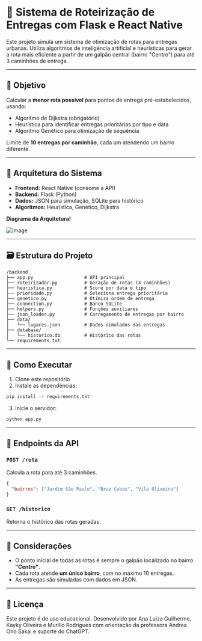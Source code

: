 
# 🚚 Sistema de Roteirização de Entregas com Flask e React Native

Este projeto simula um sistema de otimização de rotas para entregas urbanas. Utiliza algoritmos de inteligência artificial e heurísticas para gerar a rota mais eficiente a partir de um galpão central (bairro "Centro") para até 3 caminhões de entrega.

---

## 📌 Objetivo

Calcular a **menor rota possível** para pontos de entrega pré-estabelecidos, usando:

- Algoritmo de Dijkstra (obrigatório)
- Heurística para identificar entregas prioritárias por tipo e data
- Algoritmo Genético para otimização de sequência

Limite de **10 entregas por caminhão**, cada um atendendo um bairro diferente.

---

## 🧠 Arquitetura do Sistema

- **Frontend:** React Native (consome a API)
- **Backend:** Flask (Python)
- **Dados:** JSON para simulação, SQLite para histórico
- **Algoritmos:** Heurística, Genético, Dijkstra

**Diagrama da Arquitetura!**

![image](https://github.com/user-attachments/assets/59a5c4dd-d20a-4cdd-88ee-e8d28f1101f0)


---

## 🗃️ Estrutura do Projeto

```
/backend
├── app.py                   # API principal
├── roteirizador.py          # Geração de rotas (3 caminhões)
├── heuristica.py            # Score por data e tipo
├── prioridade.py            # Seleciona entrega prioritária
├── genetico.py              # Otimiza ordem de entrega
├── connection.py            # Banco SQLite
├── helpers.py               # Funções auxiliares
├── json_loader.py           # Carregamento de entregas por bairro
├── data/
│   └── lugares.json         # Dados simulados das entregas
├── database/
│   └── historico.db         # Histórico das rotas
└── requirements.txt
```

---

## 🚀 Como Executar

1. Clone este repositório
2. Instale as dependências:
```bash
pip install -r requirements.txt
```
3. Inicie o servidor:
```bash
python app.py
```

---

## 🔗 Endpoints da API

### `POST /rota`
Calcula a rota para até 3 caminhões.
```json
{
  "bairros": ["Jardim São Paulo", "Braz Cubas", "Vila Oliveira"]
}
```

### `GET /historico`
Retorna o histórico das rotas geradas.

---

## 📍 Considerações

- O ponto inicial de todas as rotas é sempre o galpão localizado no bairro **"Centro"**.
- Cada rota atende **um único bairro**, com no máximo 10 entregas.
- As entregas são simuladas com dados em JSON.

---

## 📄 Licença

Este projeto é de uso educacional. Desenvolvido por Ana Luiza Guilherme, Kayky Oliveira e Murillo Rodrigues com orientação da professora Andrea Ono Sakai e suporte do ChatGPT.
